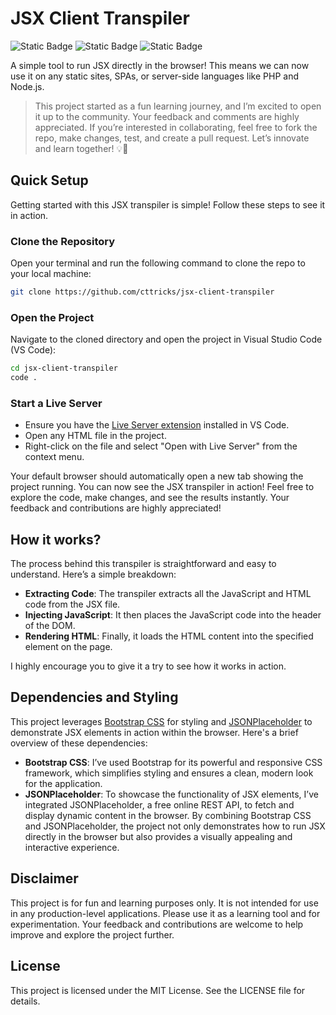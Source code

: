 # JSX Client Transpiler

![Static Badge](https://img.shields.io/badge/JSX-Transpiler-client)
![Static Badge](https://img.shields.io/badge/HTML-CSS-user?color=%2340E0D0)
![Static Badge](https://img.shields.io/badge/Javascript-SPA-user?color=%230096FF)

A simple tool to run JSX directly in the browser! This means we can now use it on any static sites, SPAs, or server-side languages like PHP and Node.js. 

> This project started as a fun learning journey, and I’m excited to open it up to the community. Your feedback and comments are highly appreciated. If you’re interested in collaborating, feel free to fork the repo, make changes, test, and create a pull request. Let’s innovate and learn together! 💡🔧

## Quick Setup
Getting started with this JSX transpiler is simple! Follow these steps to see it in action.

### Clone the Repository
Open your terminal and run the following command to clone the repo to your local machine:

```bash
git clone https://github.com/cttricks/jsx-client-transpiler
```

### Open the Project
Navigate to the cloned directory and open the project in Visual Studio Code (VS Code):

```bash
cd jsx-client-transpiler
code .
```

### Start a Live Server
- Ensure you have the [Live Server extension](https://marketplace.visualstudio.com/items?itemName=ritwickdey.LiveServer) installed in VS Code.
- Open any HTML file in the project.
- Right-click on the file and select "Open with Live Server" from the context menu.


Your default browser should automatically open a new tab showing the project running. You can now see the JSX transpiler in action! Feel free to explore the code, make changes, and see the results instantly. Your feedback and contributions are highly appreciated!

## How it works?
The process behind this transpiler is straightforward and easy to understand. Here’s a simple breakdown:
- **Extracting Code**: The transpiler extracts all the JavaScript and HTML code from the JSX file.
- **Injecting JavaScript**: It then places the JavaScript code into the header of the DOM.
- **Rendering HTML**: Finally, it loads the HTML content into the specified element on the page.

I highly encourage you to give it a try to see how it works in action.

## Dependencies and Styling
This project leverages [Bootstrap CSS](https://getbootstrap.com/docs/4.4/getting-started/introduction/) for styling and [JSONPlaceholder](https://jsonplaceholder.typicode.com/) to demonstrate JSX elements in action within the browser. Here's a brief overview of these dependencies:

- **Bootstrap CSS**: I’ve used Bootstrap for its powerful and responsive CSS framework, which simplifies styling and ensures a clean, modern look for the application.
- **JSONPlaceholder**: To showcase the functionality of JSX elements, I’ve integrated JSONPlaceholder, a free online REST API, to fetch and display dynamic content in the browser.
By combining Bootstrap CSS and JSONPlaceholder, the project not only demonstrates how to run JSX directly in the browser but also provides a visually appealing and interactive experience.

## Disclaimer
This project is for fun and learning purposes only. It is not intended for use in any production-level applications. Please use it as a learning tool and for experimentation. Your feedback and contributions are welcome to help improve and explore the project further.

## License
This project is licensed under the MIT License. See the LICENSE file for details.